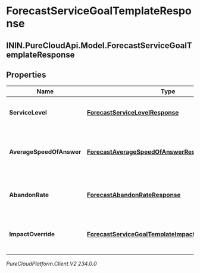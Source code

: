 # ForecastServiceGoalTemplateResponse

## ININ.PureCloudApi.Model.ForecastServiceGoalTemplateResponse

## Properties

|Name | Type | Description | Notes|
|------------ | ------------- | ------------- | -------------|
| **ServiceLevel** | [**ForecastServiceLevelResponse**](ForecastServiceLevelResponse) | The service level goal for this forecast | [optional] |
| **AverageSpeedOfAnswer** | [**ForecastAverageSpeedOfAnswerResponse**](ForecastAverageSpeedOfAnswerResponse) | The average speed of answer goal for this forecast | [optional] |
| **AbandonRate** | [**ForecastAbandonRateResponse**](ForecastAbandonRateResponse) | The abandon rate goal for this forecast | [optional] |
| **ImpactOverride** | [**ForecastServiceGoalTemplateImpactOverrideResponse**](ForecastServiceGoalTemplateImpactOverrideResponse) | The service goal impact overrides for this forecast | [optional] |



_PureCloudPlatform.Client.V2 234.0.0_
